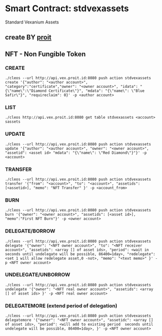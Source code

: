 # Smart Contract: stdvexassets
Standard Vexanium Assets
## create BY <a href="https://github.com/proitlab/stdvexassets">proit</a> 
## NFT - Non Fungible Token

### CREATE

`./cleos --url http://api.vex.proit.id:8080 push action stdvexassets create '{"author": "<author account>", "category":"certificate","owner": "<owner account>", "idata": "{\"name\":\"Diamond Certificate\"}", "mdata": "{\"name\": \"Blue Safir\"}", "requireclaim": 0}' -p <author account>`

### LIST

`./cleos http://api.vex.proit.id:8080 get table stdvexassets <account> sassets`

### UPDATE

`./cleos --url http://api.vex.proit.id:8080 push action stdvexassets update '{"author": "<author account>", "owner": "<owner account>", "assetid": <asset id> "mdata": "{\"name\": \"Red Diamond\"}"}' -p <account>`

### TRANSFER

`./cleos --url http://api.vex.proit.id:8080 push action stdvexassets transfer '{"from": "<account>", "to": "<account>", "assetids": [<assetid>], "memo": "NFT Transfer" }' -p <account_from>`

### BURN

`./cleos --url http://api.vex.proit.id:8080 push action stdvexassets burn '{"owner": "<owner account>", "assetids": [<asset id>], "memo":"First NFT Burn"}' -p <owner account>`

### DELEGATE/BORROW

`./cleos --url http://api.vex.proit.id:8080 push action stdvexassets delegate '{"owner": "<NFT owner account>", "to": "<NFT receiver account>", "assetids": <array [] of asset ids>, "period": <wait in seconds until undelegate will be possible, 86400=1day>, "redelegate": <set 1 will allow redelegate asset,0 -not>, "memo": "<text memo>" }' -p <NFT owner account>`

### UNDELEGATE/UNBORROW

`./cleos --url http://api.vex.proit.id:8080 push action stdvexassets undelegate '{"owner": "<NFT real owner account>", "assetids": <array [] of asset ids> }' -p <NFT real owner account>`

### DELEGATEMORE (extend period of delegation)

`./cleos --url http://api.vex.proit.id:8080 push action stdvexassets delegatemore '{"owner": "<NFT owner account>", "assetidc": <array [] of asset ids>, "period": <will add to existing period  seconds until undelegate will be possible, 86400=1day>, }' -p <NFT owner account>`
